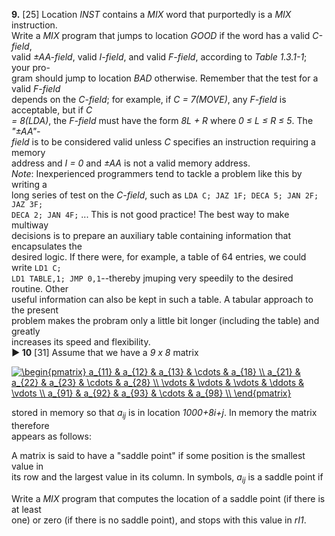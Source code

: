 **9.** [25] Location *INST* contains a *MIX* word that purportedly is a *MIX* instruction.  
Write a *MIX* program that jumps to location *GOOD* if the word has a valid *C-field*,  
valid *&plusmn;AA-field*, valid *I-field*, and valid *F-field*, according to *Table 1.3.1-1*; your pro-  
gram should jump to location *BAD* otherwise. Remember that the test for a valid *F-field*  
depends on the *C-field*; for example, if *C = 7(MOVE)*, any *F-field* is acceptable, but if *C  
= 8(LDA)*, the *F-field* must have the form *8L + R* where *0 &le; L &le; R &le; 5*. The *"&plusmn;AA"-  
field* is to be considered valid unless *C* specifies an instruction requiring a memory  
address and *I = 0* and *&plusmn;AA* is not a valid memory address.  
	*Note*: Inexperienced programmers tend to tackle a problem like this by writing a  
long series of test on the *C-field*, such as `LDA C; JAZ 1F; DECA 5; JAN 2F; JAZ 3F;`    
`DECA 2; JAN 4F;` ... This is not good practice! The best way to make multiway  
decisions is to prepare an auxiliary table containing information that encapsulates the  
desired logic. If there were, for example, a table of 64 entries, we could write `LD1 C;`    
`LD1 TABLE,1; JMP 0,1`--thereby jmuping very speedily to the desired routine. Other  
useful information can also be kept in such a table. A tabular approach to the present  
problem makes the probram only a little bit longer (including the table) and greatly  
increases its speed and flexibility.  
**&#9658; 10** [31] Assume that we have a *9 x 8* matrix  

<a href="https://www.codecogs.com/eqnedit.php?latex=\dpi{120}&space;\fn_jvn&space;\begin{pmatrix}&space;a_{11}&space;&&space;a_{12}&space;&&space;a_{13}&space;&&space;\cdots&space;&&space;a_{18}&space;\\&space;a_{21}&space;&&space;a_{22}&space;&&space;a_{23}&space;&&space;\cdots&space;&&space;a_{28}&space;\\&space;\vdots&space;&&space;\vdots&space;&&space;\vdots&space;&&space;\ddots&space;&&space;\vdots&space;\\&space;a_{91}&space;&&space;a_{92}&space;&&space;a_{93}&space;&&space;\cdots&space;&&space;a_{98}&space;\\&space;\end{pmatrix}" target="_blank"><img src="https://latex.codecogs.com/png.latex?\dpi{120}&space;\fn_jvn&space;\begin{pmatrix}&space;a_{11}&space;&&space;a_{12}&space;&&space;a_{13}&space;&&space;\cdots&space;&&space;a_{18}&space;\\&space;a_{21}&space;&&space;a_{22}&space;&&space;a_{23}&space;&&space;\cdots&space;&&space;a_{28}&space;\\&space;\vdots&space;&&space;\vdots&space;&&space;\vdots&space;&&space;\ddots&space;&&space;\vdots&space;\\&space;a_{91}&space;&&space;a_{92}&space;&&space;a_{93}&space;&&space;\cdots&space;&&space;a_{98}&space;\\&space;\end{pmatrix}" title="\begin{pmatrix} a_{11} & a_{12} & a_{13} & \cdots & a_{18} \\ a_{21} & a_{22} & a_{23} & \cdots & a_{28} \\ \vdots & \vdots & \vdots & \ddots & \vdots \\ a_{91} & a_{92} & a_{93} & \cdots & a_{98} \\ \end{pmatrix}" /></a>

stored in memory so that *a<sub>ij</sub>* is in location *1000+8i+j*. In memory the matrix therefore  
appears as follows:  

A matrix is said to have a "saddle point" if some position is the smallest value in  
its row and the largest value in its column. In symbols, *a<sub>ij</sub>* is a saddle point if  

Write a *MIX* program that computes the location of a saddle point (if there is at least  
one) or zero (if there is no saddle point), and stops with this value in *rI1*.  
